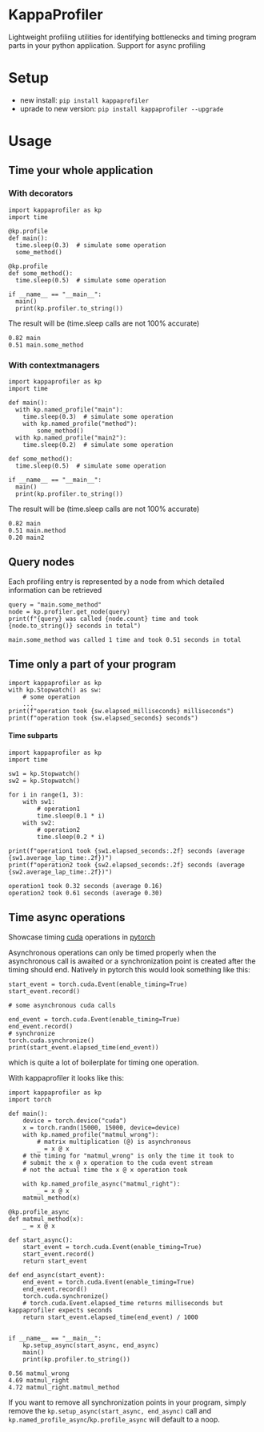 # KappaProfiler
Lightweight profiling utilities for identifying bottlenecks and timing program parts in your python application. 
Support for async profiling 

# Setup
- new install: `pip install kappaprofiler`
- uprade to new version: `pip install kappaprofiler --upgrade` 

# Usage
## Time your whole application
### With decorators
```
import kappaprofiler as kp
import time

@kp.profile
def main():
  time.sleep(0.3)  # simulate some operation
  some_method()
 
@kp.profile
def some_method():
  time.sleep(0.5)  # simulate some operation

if __name__ == "__main__":
  main()
  print(kp.profiler.to_string())
```
The result will be (time.sleep calls are not 100% accurate)
```
0.82 main
0.51 main.some_method
```
### With contextmanagers
```
import kappaprofiler as kp
import time

def main():
  with kp.named_profile("main"):
    time.sleep(0.3)  # simulate some operation
    with kp.named_profile("method"):
        some_method()
  with kp.named_profile("main2"):
    time.sleep(0.2)  # simulate some operation
 
def some_method():
  time.sleep(0.5)  # simulate some operation

if __name__ == "__main__":
  main()
  print(kp.profiler.to_string())
```
The result will be (time.sleep calls are not 100% accurate)
```
0.82 main
0.51 main.method
0.20 main2
```

## Query nodes
Each profiling entry is represented by a node from which detailed information can be retrieved
```
query = "main.some_method"
node = kp.profiler.get_node(query)
print(f"{query} was called {node.count} time and took {node.to_string()} seconds in total")
```
`main.some_method was called 1 time and took 0.51 seconds in total`

## Time only a part of your program
```
import kappaprofiler as kp
with kp.Stopwatch() as sw:
    # some operation
    ...
print(f"operation took {sw.elapsed_milliseconds} milliseconds")
print(f"operation took {sw.elapsed_seconds} seconds")
```


#### Time subparts
```
import kappaprofiler as kp
import time

sw1 = kp.Stopwatch()
sw2 = kp.Stopwatch()

for i in range(1, 3):
    with sw1:
        # operation1
        time.sleep(0.1 * i)
    with sw2:
        # operation2
        time.sleep(0.2 * i)

print(f"operation1 took {sw1.elapsed_seconds:.2f} seconds (average {sw1.average_lap_time:.2f})")
print(f"operation2 took {sw2.elapsed_seconds:.2f} seconds (average {sw2.average_lap_time:.2f})")
```
```
operation1 took 0.32 seconds (average 0.16)
operation2 took 0.61 seconds (average 0.30)
```

## Time async operations
Showcase timing [cuda](https://developer.nvidia.com/cuda-toolkit) operations in 
[pytorch](https://github.com/pytorch/pytorch)

Asynchronous operations can only be timed properly when the asynchronous call is awaited or a synchronization point is
created after the timing should end. Natively in pytorch this would look something like this:
```
start_event = torch.cuda.Event(enable_timing=True)
start_event.record()

# some asynchronous cuda calls

end_event = torch.cuda.Event(enable_timing=True)
end_event.record()
# synchronize
torch.cuda.synchronize()
print(start_event.elapsed_time(end_event))
```
which is quite a lot of boilerplate for timing one operation.

With kappaprofiler it looks like this:
```
import kappaprofiler as kp
import torch

def main():
    device = torch.device("cuda")
    x = torch.randn(15000, 15000, device=device)
    with kp.named_profile("matmul_wrong"):
        # matrix multiplication (@) is asynchronous
        _ = x @ x
    # the timing for "matmul_wrong" is only the time it took to
    # submit the x @ x operation to the cuda event stream
    # not the actual time the x @ x operation took

    with kp.named_profile_async("matmul_right"):
        _ = x @ x
    matmul_method(x)

@kp.profile_async
def matmul_method(x):
    _ = x @ x

def start_async():
    start_event = torch.cuda.Event(enable_timing=True)
    start_event.record()
    return start_event

def end_async(start_event):
    end_event = torch.cuda.Event(enable_timing=True)
    end_event.record()
    torch.cuda.synchronize()
    # torch.cuda.Event.elapsed_time returns milliseconds but kappaprofiler expects seconds
    return start_event.elapsed_time(end_event) / 1000


if __name__ == "__main__":
    kp.setup_async(start_async, end_async)
    main()
    print(kp.profiler.to_string())
```
```
0.56 matmul_wrong
4.69 matmul_right
4.72 matmul_right.matmul_method
```

If you want to remove all synchronization points in your program, simply remove the 
`kp.setup_async(start_async, end_async)` call and `kp.named_profile_async`/`kp.profile_async` will default to a noop.
